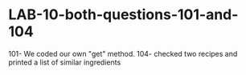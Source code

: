 # LAB-10-both-questions-101-and-104
101- We coded our own "get" method. 104- checked two recipes and printed a list of similar ingredients
